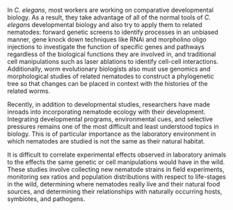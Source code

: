 In *C. elegans*, most workers are working on comparative developmental
biology. As a result, they take advantage of all of the normal tools of
*C. elegan*s developmental biology and also try to apply them to related
nematodes: forward genetic screens to identify processes in an unbiased
manner, gene knock down techniques like RNAi and morpholino oligo
injections to investigate the function of specific genes and pathways
regardless of the biological functions they are involved in, and
traditional cell manipulations such as laser ablations to identify
cell-cell interactions. Additionally, worm evolutionary biologists also
must use genomics and morphological studies of related nematodes to
construct a phylogenetic tree so that changes can be placed in context
with the histories of the related worms.

Recently, in addition to developmental studies, researchers have made
inroads into incorporating nematode ecology with their development.
Integrating developmental programs, environmental cues, and selective
pressures remains one of the most difficult and least understood topics
in biology. This is of particular importance as the laboratory
environment in which nematodes are studied is not the same as their
natural habitat.

It is difficult to correlate experimental effects observed in laboratory
animals to the effects the same genetic or cell manipulations would have
in the wild. These studies involve collecting new nematode strains in
field experiments, monitoring sex ratios and population distributions
with respect to life-stages in the wild, determining where nematodes
really live and their natural food sources, and determining their
relationships with naturally occurring hosts, symbiotes, and pathogens.
